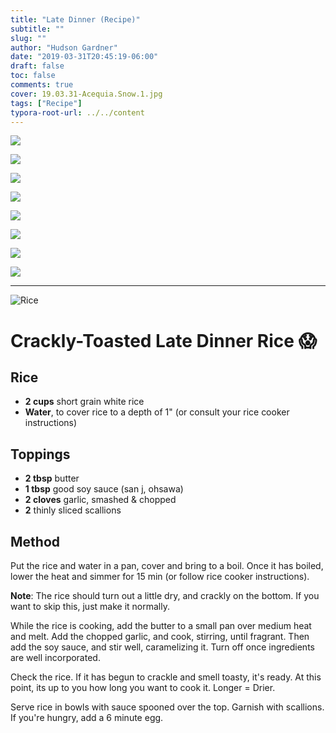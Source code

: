 ```yaml
---
title: "Late Dinner (Recipe)"
subtitle: ""
slug: ""
author: "Hudson Gardner"
date: "2019-03-31T20:45:19-06:00"
draft: false
toc: false
comments: true
cover: 19.03.31-Acequia.Snow.1.jpg
tags: ["Recipe"]
typora-root-url: ../../content
---
```


![](/img/19.03.31-Acequia.Snow.2.jpg)

![](/img/19.03.31-Acequia.Snow.3.jpg)

![](/img/19.03.31-Acequia.Snow.4.jpg)

![](/img/19.03.31-Acequia.Snow.5.jpg)

![](/img/19.03.31-Acequia.Snow.6.jpg)

![](/img/19.03.31-Acequia.Snow.7.jpg)

![](/img/19.03.31-Acequia.Snow.8.jpg)

![](/img/19.03.31-Acequia.Snow.9.jpg)

---

![Rice](/img/19.03.31-Rice.jpg)

# Crackly-Toasted Late Dinner Rice 😱

## Rice

- **2 cups** short grain white rice  
- **Water**, to cover rice to a depth of 1" (or consult your rice cooker instructions)

## Toppings
- **2 tbsp** butter   
- **1 tbsp** good soy sauce (san j, ohsawa)  
- **2 cloves** garlic, smashed & chopped    
- **2** thinly sliced scallions

## Method

Put the rice and water in a pan, cover and bring to a boil. Once it has boiled, lower the heat and simmer for 15 min (or follow rice cooker instructions).

**Note**: The rice should turn out a little dry, and crackly on the bottom. If you want to skip this, just make it normally.

While the rice is cooking, add the butter to a small pan over medium heat and melt. Add the chopped garlic, and cook, stirring, until fragrant. Then add the soy sauce, and stir well, caramelizing it. Turn off once ingredients are well incorporated. 

Check the rice. If it has begun to crackle and smell toasty, it's ready. At this point, its up to you how long you want to cook it. Longer = Drier.

Serve rice in bowls with sauce spooned over the top. Garnish with scallions. If you're hungry, add a 6 minute egg.